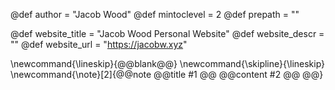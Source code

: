 @def author = "Jacob Wood"
@def mintoclevel = 2
@def prepath = ""

@def website_title = "Jacob Wood Personal Website"
@def website_descr = ""
@def website_url   = "https://jacobw.xyz"



\newcommand{\lineskip}{@@blank@@}
\newcommand{\skipline}{\lineskip}
\newcommand{\note}[2]{@@note @@title #1 @@ @@content #2 @@ @@}